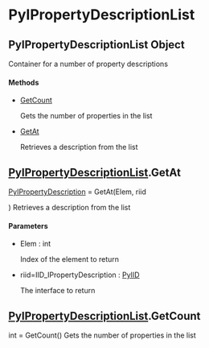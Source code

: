 # PyIPropertyDescriptionList


## PyIPropertyDescriptionList Object

Container for a number of property descriptions

#### Methods

  - [GetCount](PyIPropertyDescriptionList.md#pyipropertydescriptionlistgetcount)

    Gets the number of properties in the list&nbsp;

  - [GetAt](PyIPropertyDescriptionList.md#pyipropertydescriptionlistgetat)

    Retrieves a description from the list&nbsp;


## [PyIPropertyDescriptionList](PyIPropertyDescriptionList.md#pyipropertydescriptionlist)\.GetAt

[PyIPropertyDescription](PyIPropertyDescription.md) = GetAt\(Elem, riid

\)
Retrieves a description from the list

#### Parameters

  - Elem : int

    Index of the element to return

  - riid=IID\_IPropertyDescription : [PyIID](PyIID.md)

    The interface to return


## [PyIPropertyDescriptionList](PyIPropertyDescriptionList.md#pyipropertydescriptionlist)\.GetCount

int = GetCount\(\)
Gets the number of properties in the list